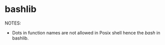 # bashlib


NOTES:

- Dots in function names are not allowed in Posix shell hence the *bash* in bashlib.
